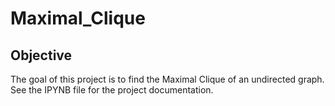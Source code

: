 # Maximal_Clique

## Objective

The goal of this project is to find the Maximal Clique of an undirected graph. See the IPYNB file for the project documentation.
